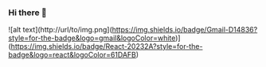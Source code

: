 ### Hi there 👋

![alt text](http://url/to/img.png](https://img.shields.io/badge/Gmail-D14836?style=for-the-badge&logo=gmail&logoColor=white)](https://img.shields.io/badge/React-20232A?style=for-the-badge&logo=react&logoColor=61DAFB)

<!--
**lucas-franc/lucas-franc** is a ✨ _special_ ✨ repository because its `README.md` (this file) appears on your GitHub profile.

Here are some ideas to get you started:

- 🔭 I’m currently working on ...
- 🌱 I’m currently learning ...
- 👯 I’m looking to collaborate on ...
- 🤔 I’m looking for help with ...
- 💬 Ask me about ...
- 📫 How to reach me: ...
- 😄 Pronouns: ...
- ⚡ Fun fact: ...
-->
